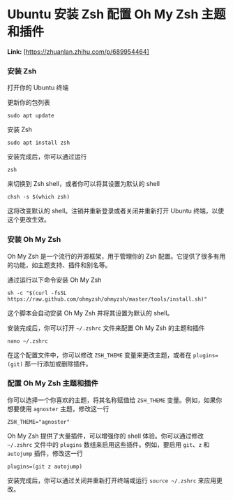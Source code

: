 # Ubuntu 安装 Zsh 配置 Oh My Zsh 主题和插件



 **Link:** [https://zhuanlan.zhihu.com/p/689954464]

### 安装 Zsh  

打开你的 Ubuntu 终端

更新你的包列表

```
sudo apt update
```

安装 Zsh

```
sudo apt install zsh
```

安装完成后，你可以通过运行

```
zsh
```

来切换到 Zsh shell，或者你可以将其设置为默认的 shell

```
chsh -s $(which zsh)
```

这将改变默认的 shell。注销并重新登录或者关闭并重新打开 Ubuntu 终端，以使这个更改生效。

### 安装 Oh My Zsh  

Oh My Zsh 是一个流行的开源框架，用于管理你的 Zsh 配置。它提供了很多有用的功能，如主题支持、插件和别名等。

通过运行以下命令安装 Oh My Zsh

```
sh -c "$(curl -fsSL https://raw.github.com/ohmyzsh/ohmyzsh/master/tools/install.sh)"
```

这个脚本会自动安装 Oh My Zsh 并将其设置为默认的 shell。

安装完成后，你可以打开 `~/.zshrc` 文件来配置 Oh My Zsh 的主题和插件

```
nano ~/.zshrc
```

在这个配置文件中，你可以修改 `ZSH_THEME` 变量来更改主题，或者在 `plugins=(git)` 那一行添加或删除插件。

### 配置 Oh My Zsh 主题和插件  

你可以选择一个你喜欢的主题，将其名称赋值给 `ZSH_THEME` 变量。例如，如果你想要使用 `agnoster` 主题，修改这一行

```
ZSH_THEME="agnoster"
```

Oh My Zsh 提供了大量插件，可以增强你的 shell 体验。你可以通过修改 `~/.zshrc` 文件中的 `plugins` 数组来启用这些插件。例如，要启用 `git`、`z` 和 `autojump` 插件，修改这一行

```
plugins=(git z autojump)
```

安装完成后，你可以通过关闭并重新打开终端或运行 `source ~/.zshrc` 来应用更改。

